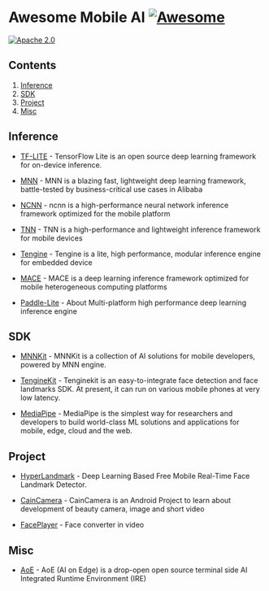 # Awesome Mobile AI [![Awesome](https://cdn.rawgit.com/sindresorhus/awesome/d7305f38d29fed78fa85652e3a63e154dd8e8829/media/badge.svg)](https://github.com/sindresorhus/awesome)
[![Apache 2.0](https://img.shields.io/crates/l/r)](LICENSE)

## Contents

1. [Inference](#Inference)
2. [SDK](#SDK)
3. [Project](#Project)
4. [Misc](#Misc)


## Inference

* [TF-LITE](https://github.com/tensorflow/tflite-support) - TensorFlow Lite is an open source deep learning framework for on-device inference.

* [MNN](https://github.com/alibaba/MNN) - MNN is a blazing fast, lightweight deep learning framework, battle-tested by business-critical use cases in Alibaba

* [NCNN](https://github.com/Tencent/ncnn) - ncnn is a high-performance neural network inference framework optimized for the mobile platform

* [TNN](https://github.com/Tencent/TNN) - TNN is a high-performance and lightweight inference framework for mobile devices

* [Tengine](https://github.com/OAID/Tengine) - Tengine is a lite, high performance, modular inference engine for embedded device

* [MACE](https://github.com/XiaoMi/mace) - MACE is a deep learning inference framework optimized for mobile heterogeneous computing platforms

* [Paddle-Lite](https://github.com/PaddlePaddle/Paddle-Lite) - About
Multi-platform high performance deep learning inference engine

## SDK
* [MNNKit](https://github.com/alibaba/MNNKit) - MNNKit is a collection of AI solutions for mobile developers, powered by MNN engine.

* [TengineKit](https://github.com/OAID/TengineKit) - Tenginekit is an easy-to-integrate face detection and face landmarks SDK. At present, it can run on various mobile phones at very low latency.

* [MediaPipe](https://github.com/google/mediapipe) - MediaPipe is the simplest way for researchers and developers to build world-class ML solutions and applications for mobile, edge, cloud and the web.

## Project
* [HyperLandmark](https://github.com/zeusees/HyperLandmark) - Deep Learning Based Free Mobile Real-Time Face Landmark Detector.

* [CainCamera](https://github.com/CainKernel/CainCamera) - CainCamera is an Android Project to learn about development of beauty camera, image and short video

* [FacePlayer](https://github.com/taylorlu/FacePlayer) - Face converter in video

## Misc
* [AoE](https://github.com/didi/AoE) - AoE (AI on Edge) is a drop-open open source terminal side AI Integrated Runtime Environment (IRE)


